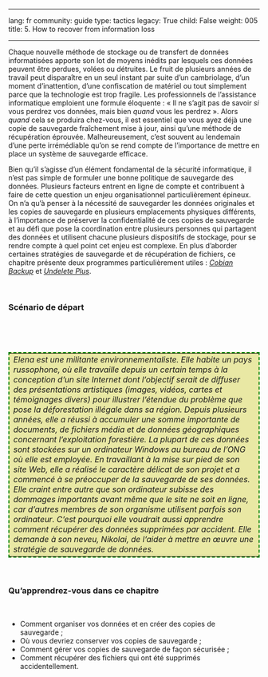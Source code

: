 

---

lang: fr
community: guide
type: tactics
legacy: True
child: False
weight: 005
title: 5. How to recover from information loss

---

<p>Chaque nouvelle méthode de stockage ou de transfert de données informatisées apporte son lot de moyens inédits par lesquels ces données peuvent être perdues, volées ou détruites. Le fruit de plusieurs années de travail peut disparaître en un seul instant par suite d’un cambriolage, d’un moment d’inattention, d’une confiscation de matériel ou tout simplement parce que la technologie est trop fragile. Les professionnels de l’assistance informatique emploient une formule éloquente&nbsp;: «&nbsp;Il ne s’agit pas de savoir <i>si</i> vous perdrez vos données, mais bien <i>quand</i> vous les perdrez&nbsp;». Alors <i>quand</i> cela se produira chez-vous, il est essentiel que vous ayez déjà une copie de sauvegarde fraîchement mise à jour, ainsi qu’une méthode de récupération éprouvée. Malheureusement, c’est souvent au lendemain d’une perte irrémédiable qu’on se rend compte de l’importance de mettre en place un système de sauvegarde efficace.</p>

<p>Bien qu’il s’agisse d’un élément fondamental de la sécurité informatique, il n’est pas simple de formuler une bonne politique de sauvegarde des données. Plusieurs facteurs entrent en ligne de compte et contribuent à faire de cette question un enjeu organisationnel particulièrement épineux. On n’a qu’à penser à la nécessité de sauvegarder les données originales et les copies de sauvegarde en plusieurs emplacements physiques différents, à l’importance de préserver la confidentialité de ces copies de sauvegarde et au défi que pose la coordination entre plusieurs personnes qui partagent des données et utilisent chacune plusieurs dispositifs de stockage, pour se rendre compte à quel point cet enjeu est complexe. En plus d’aborder certaines stratégies de sauvegarde et de récupération de fichiers, ce chapitre présente deux programmes particulièrement utiles&nbsp;: <a href="glossaire#Cobian" title="Cobian"><i>Cobian Backup</i></a> et <a href="glossaire#Undelete_Plus" title="Undelete_Plus"><i>Undelete Plus</i></a>.</p>

<p>&nbsp;</p>

<h3>Scénario de départ</h3>

<p>&nbsp;</p>

<p>&nbsp;</p>

<table cellpadding="5" cellspacing="0" style="border: 2pt dashed #008000; background-color: #e9e8a4">
	<tbody>
		<tr>
			<td><i>Elena est une militante environnementaliste. Elle habite un pays russophone, où elle travaille depuis un certain temps à la conception d’un site Internet dont l’objectif serait de diffuser des présentations artistiques (images, vidéos, cartes et témoignages divers) pour illustrer l’étendue du problème que pose la déforestation illégale dans sa région. Depuis plusieurs années, elle a réussi à accumuler une somme importante de documents, de fichiers média et de données géographiques concernant l’exploitation forestière. La plupart de ces données sont stockées sur un ordinateur Windows au bureau de l’ONG où elle est employée. En travaillant à la mise sur pied de son site Web, elle a réalisé le caractère délicat de son projet et a commencé à se préoccuper de la sauvegarde de ses données. Elle craint entre autre que son ordinateur subisse des dommages importants avant même que le site ne soit en ligne, car d’autres membres de son organisme utilisent parfois son ordinateur. C’est pourquoi elle voudrait aussi apprendre comment récupérer des données supprimées par accident. Elle demande à son neveu, Nikolai, de l’aider à mettre en œuvre une stratégie de sauvegarde de données.</i></td>
		</tr>
	</tbody>
</table>

<p>&nbsp;</p>

<h3>Qu’apprendrez-vous dans ce chapitre</h3>

<p>&nbsp;</p>

<ul>
	<li>Comment organiser vos données et en créer des copies de sauvegarde&nbsp;;</li>
	<li>Où vous devriez conserver vos copies de sauvegarde&nbsp;;</li>
	<li>Comment gérer vos copies de sauvegarde de façon sécurisée&nbsp;;</li>
	<li>Comment récupérer des fichiers qui ont été supprimés accidentellement.</li>
</ul>

<p>&nbsp;</p>


